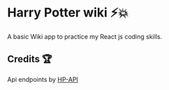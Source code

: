 # Harry Potter wiki ⚡💥

A basic Wiki app to practice my React js coding skills.

Credits 🏆
--------------------------------
Api endpoints by [HP-API](https://hp-api.herokuapp.com/)
